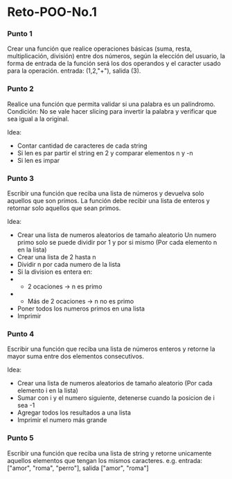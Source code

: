 # Reto-POO-No.1
### Punto 1
Crear una función que realice operaciones básicas (suma, resta, multiplicación, división) entre dos números, según la elección del usuario, la forma de entrada de la función será los dos operandos y el caracter usado para la operación. entrada: (1,2,"+"), salida (3).

### Punto 2
Realice una función que permita validar si una palabra es un palíndromo. Condición: No se vale hacer slicing para invertir la palabra y verificar que sea igual a la original.

Idea: 
- Contar cantidad de caracteres de cada string
- Si len es par partir el string en 2 y comparar elementos n y -n
- Si len es impar

### Punto 3
Escribir una función que reciba una lista de números y devuelva solo aquellos que son primos. La función debe recibir una lista de enteros y retornar solo aquellos que sean primos.  

Idea:
- Crear una lista de numeros aleatorios de tamaño aleatorio
Un numero primo solo se puede dividir por 1 y por si mismo
(Por cada elemento n en la lista)
- Crear una lista de 2 hasta n
- Dividir n por cada numero de la lista
- Si la division es entera en:
- - 2 ocaciones → n es primo
- - Más de 2 ocaciones → n no es primo
- Poner todos los numeros primos en una lista
- Imprimir

### Punto 4
Escribir una función que reciba una lista de números enteros y retorne la mayor suma entre dos elementos consecutivos.  

Idea:
- Crear una lista de numeros aleatorios de tamaño aleatorio
(Por cada elemento i en la lista)
- Sumar con i y el numero siguiente, detenerse cuando la posicion de i sea -1
- Agregar todos los resultados a una lista
- Imprimir el numero más grande

### Punto 5
Escribir una función que reciba una lista de string y retorne unicamente aquellos elementos que tengan los mismos caracteres. e.g. entrada: ["amor", "roma", "perro"], salida ["amor", "roma"]

